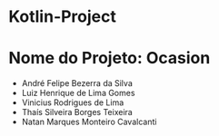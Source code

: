 # Kotlin-Project

# Nome do Projeto: Ocasion

- André Felipe Bezerra da Silva
- Luiz Henrique de Lima Gomes
- Vinicius Rodrigues de Lima
- Thaís Silveira Borges Teixeira
- Natan Marques Monteiro Cavalcanti
